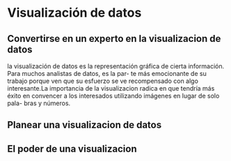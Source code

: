 # Visualización de datos

## Convertirse en un experto en la visualizacion de datos

la visualización de datos es la representación gráfica de cierta información. Para muchos analistas de datos, es la par-
te más emocionante de su trabajo porque ven que su esfuerzo se ve recompensado con algo interesante.La importancia de la
visualizacion radica en que tendría más éxito en convencer a los interesados utilizando imágenes en lugar de solo pala-
bras y números.

## Planear una visualizacion de datos

## El poder de una visualizacion

